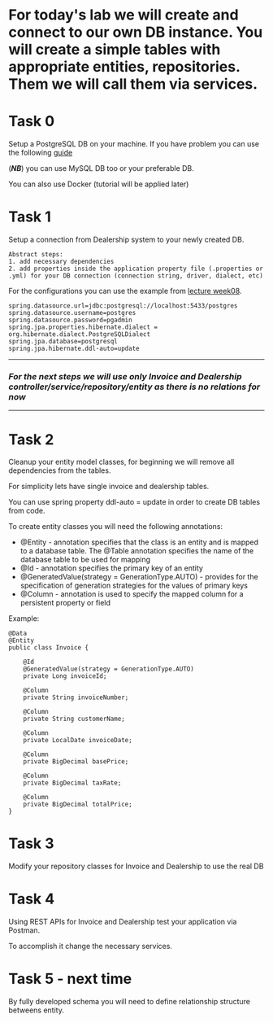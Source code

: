 # For today's lab we will create and connect to our own DB instance. You will create a simple tables with appropriate entities, repositories. Them we will call them via services.

# Task 0
Setup a PostgreSQL DB on your machine. If you have problem you can use the following [guide](https://github.com/dreamix-fmi-course-2023/web-development-with-Java/blob/main/week09/postgresql.md)

(***NB***) you can use MySQL DB too or your preferable DB.

You can also use Docker (tutorial will be applied later)

# Task 1
Setup a connection from Dealership system to your newly created DB.

```
Abstract steps:
1. add necessary dependencies
2. add properties inside the application property file (.properties or .yml) for your DB connection (connection string, driver, dialect, etc)
```
For the configurations you can  use the example from [lecture week08](https://github.com/GeorgiMinkov/web-development-with-Java/tree/main/week08/FMI_DB_JPA).

```
spring.datasource.url=jdbc:postgresql://localhost:5433/postgres
spring.datasource.username=postgres
spring.datasource.password=pgadmin
spring.jpa.properties.hibernate.dialect = org.hibernate.dialect.PostgreSQLDialect
spring.jpa.database=postgresql
spring.jpa.hibernate.ddl-auto=update
```

---
### *For the next steps we will use only Invoice and Dealership controller/service/repository/entity  as there is no relations for now*
---

# Task 2
Cleanup your entity model classes, for beginning we will remove all dependencies from the tables.

For simplicity lets have single invoice and dealership tables.

You can use spring property ddl-auto = update in order to create DB tables from code.

To create entity classes you will need the following annotations:

 - @Entity - annotation specifies that the class is an entity and is mapped to a database table. The @Table annotation specifies the name of the database table to be used for mapping
 - @Id - annotation specifies the primary key of an entity
 - @GeneratedValue(strategy = GenerationType.AUTO) - provides for the specification of generation strategies for the values of primary keys
 - @Column - annotation is used to specify the mapped column for a persistent property or field

Example:
```
@Data
@Entity
public class Invoice {

    @Id
    @GeneratedValue(strategy = GenerationType.AUTO)
    private Long invoiceId;

    @Column
    private String invoiceNumber;

    @Column
    private String customerName;

    @Column
    private LocalDate invoiceDate;

    @Column
    private BigDecimal basePrice;

    @Column
    private BigDecimal taxRate;

    @Column
    private BigDecimal totalPrice;
}

```


# Task 3
Modify your repository classes for Invoice and Dealership to use the real DB

# Task 4
Using REST APIs for Invoice and Dealership test your application via Postman.

To accomplish it change the necessary services.

# Task 5 - next time
By fully developed schema you will need to define relationship structure betweens entity.

